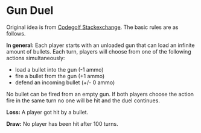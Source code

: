 Gun Duel
========
Original idea is from [Codegolf Stackexchange](http://codegolf.stackexchange.com/questions/104896/the-futuristic-gun-duel). The basic rules are as follows.

**In general:**
Each player starts with an unloaded gun that can load an infinite amount of bullets.
Each turn, players will choose from one of the following actions simultaneously:
 - load a bullet into the gun (-1 ammo)
 - fire a bullet from the gun (+1 ammo)
 - defend an incoming bullet (+/- 0 ammo)

No bullet can be fired from an empty gun. If both players choose the action fire in the same turn no one will be hit and the duel continues.

**Loss:**
A player got hit by a bullet.

**Draw:**
No player has been hit after 100 turns.
